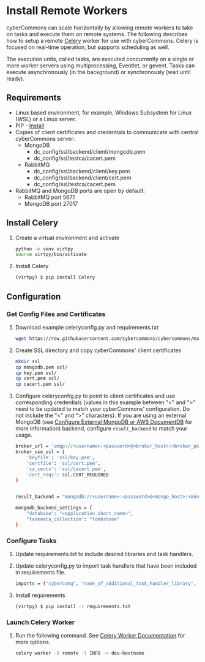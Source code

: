 Install Remote Workers
======================

cyberCommons can scale horizontally by allowing remote workers to take on tasks and execute them on remote systems. The following describes how to setup a remote [Celery](http://www.celeryproject.org/) worker for use with cyberCommons. Celery is focused on real-time operation, but supports scheduling as well.

The execution units, called tasks, are executed concurrently on a single or more worker servers using multiprocessing, Eventlet, or gevent. Tasks can execute asynchronously (in the background) or synchronously (wait until ready).


## Requirements
* Linux based environment, for example, Windows Subsystem for Linux (WSL) or a Linux server.
* PIP - [Install](https://packaging.python.org/install_requirements_linux/#installing-pip-setuptools-wheel-with-linux-package-managers)
* Copies of client certificates and credentials to communicate with central cyberCommons server:
  - MongoDB
    - dc_config/ssl/backend/client/mongodb.pem
    - dc_config/ssl/testca/cacert.pem
  - RabbitMQ
    - dc_config/ssl/backend/client/key.pem
    - dc_config/ssl/backend/client/cert.pem
    - dc_config/ssl/testca/cacert.pem
* RabbitMQ and MongoDB ports are open by default:
  - RabbitMQ port 5671
  - MongoDB port 27017

## Install Celery

1. Create a virtual environment and activate

    ```sh
    python -m venv virtpy
    source virtpy/bin/activate
    ```

1. Install Celery
    
    ```sh
    (virtpy) $ pip install Celery
    ```


## Configuration
### Get Config Files and Certificates

1. Download example celeryconfig.py and requirements.txt

    ```sh
    wget https://raw.githubusercontent.com/cybercommons/cybercommons/master/docs/pages/files/celeryconfig.py
    ```
1. Create SSL directory and copy cyberCommons' client certificates

    ```sh
    mkdir ssl
    cp mongodb.pem ssl/
    cp key.pem ssl/
    cp cert.pem ssl/
    cp cacert.pem ssl/
    ```
1. Configure celeryconfig.py to point to client certificates and use corresponding credentials (values in this example between "<" and ">" need to be updated to match your cyberCommons' configuration. Do not include the "<" and ">" characters). If you are using an external MongoDB (see [Configure External MongoDB or AWS DocumentDB](configuration.md#configure-external-mongodb-or-aws-documentdb) for more information) backend, configure `result_backend` to match your usage. 

    ```sh
    broker_url = 'amqp://<username>:<password>@<broker_host>:<broker_port>/<broker_vhost>'
    broker_use_ssl = {
        'keyfile': 'ssl/key.pem',
        'certfile': 'ssl/cert.pem',
        'ca_certs': 'ssl/cacert.pem',
        'cert_reqs': ssl.CERT_REQUIRED
    }


    result_backend = "mongodb://<username>:<password>@<mongo_host>:<mongo_port>/?ssl=true&tlsCAFile=ssl/cacert.pem>&tlsCertificateKeyFile=mongodb.pem>"

    mongodb_backend_settings = {
        "database": "<application_short_name>",
        "taskmeta_collection": "tombstone"
    }
    ```

### Configure Tasks

1. Update requirements.txt to include desired libraries and task handlers.
1. Update celeryconfig.py to import task handlers that have been included in requirements file.
 
    ```sh
    imports = ("cybercomq", "name_of_additional_task_handler_library", )
    ```

1. Install requirements

    ```sh
    (virtpy) $ pip install -r requirements.txt
    ```

### Launch Celery Worker

1. Run the following command. See [Celery Worker Documentation](https://docs.celeryproject.org/en/stable/reference/cli.html#celery-worker) for more options.

    ```sh
    celery worker -Q remote -l INFO -n dev-hostname
    ```
